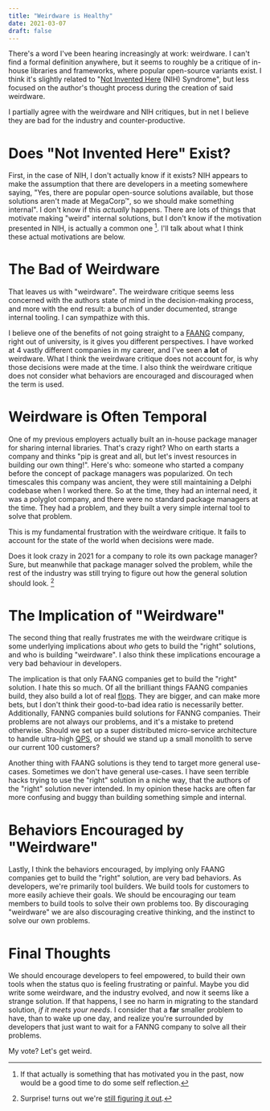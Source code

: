 ```yaml
---
title: "Weirdware is Healthy"
date: 2021-03-07
draft: false
---
```


There's a word I've been hearing increasingly at work: weirdware. I can't find a formal definition anywhere, but it seems to roughly be a critique of in-house libraries and frameworks, where popular open-source variants exist. I think it's slightly related to "[Not Invented Here](https://en.wikipedia.org/wiki/Not_invented_here) (NIH) Syndrome", but less focused on the author's thought process during the creation of said weirdware. 

I partially agree with the weirdware and NIH critiques, but in net I believe they are bad for the industry and counter-productive.

# Does "Not Invented Here" Exist?
First, in the case of NIH, I don't actually know if it exists? NIH appears to make the assumption that there are developers in a meeting somewhere saying, "Yes, there are popular open-source solutions available, but those solutions aren't made at MegaCorp™, so we should make something internal". I don't know if this *actually* happens. There are lots of things that motivate making "weird" internal solutions, but I don't know if the motivation presented in NIH, is actually a common one [^motivations]. I'll talk about what I think these actual motivations are below.

[^motivations]: If that actually is something that has motivated you in the past, now would be a good time to do some self reflection.

# The Bad of Weirdware
That leaves us with "weirdware". The weirdware critique seems less concerned with the authors state of mind in the decision-making process, and more with the end result: a bunch of under documented, strange internal tooling. I can sympathize with this. 

I believe one of the benefits of not going straight to a [FAANG](https://en.wikipedia.org/wiki/Big_Tech#FAANG) company, right out of university, is it gives you different perspectives. I have worked at 4 vastly different companies in my career, and I've seen **a lot** of weirdware. What I think the weirdware critique does not account for, is why those decisions were made at the time. I also think the weirdware critique does not consider what behaviors are encouraged and discouraged when the term is used.  

# Weirdware is Often Temporal
One of my previous employers actually built an in-house package manager for sharing internal libraries. That's crazy right? Who on earth starts a company and thinks "pip is great and all, but let's invest resources in building our own thing!". Here's who: someone who started a company before the concept of package managers was popularized. On tech timescales this company was ancient, they were still maintaining a Delphi codebase when I worked there. So at the time, they had an internal need, it was a polyglot company, and there were no standard package managers at the time. They had a problem, and they built a very simple internal tool to solve that problem. 

This is my fundamental frustration with the weirdware critique. It fails to account for the state of the world when decisions were made. 

Does it look crazy in 2021 for a company to role its own package manager? Sure, but meanwhile that package manager solved the problem, while the rest of the industry was still trying to figure out how the general solution should look. [^gradle]

[^gradle]: Surprise! turns out we're [still figuring it out](/posts/we-need-better-than-gradle/).

# The Implication of "Weirdware"
The second thing that really frustrates me with the weirdware critique is some underlying implications about *who* gets to build the "right" solutions, and who is building "weirdware". I also think these implications encourage a very bad behaviour in developers.

The implication is that only FAANG companies get to build the "right" solution. I hate this so much. Of all the brilliant things FAANG companies build, they also build a lot of real [flops](http://www.gwtproject.org/). They are bigger, and can make more bets, but I don't think their good-to-bad idea ratio is necessarily better. Additionally, FANNG companies build solutions for FANNG companies. Their problems are not always our problems, and it's a mistake to pretend otherwise. Should we set up a super distributed micro-service architecture to handle ultra-high [QPS](https://en.wikipedia.org/wiki/Queries_per_second), or should we stand up a small monolith to serve our current 100 customers?

Another thing with FAANG solutions is they tend to target more general use-cases. Sometimes we don't have general use-cases. I have seen terrible hacks trying to use the "right" solution in a niche way, that the authors of the "right" solution never intended.  In my opinion these hacks are often far more confusing and buggy than building something simple and internal.

# Behaviors Encouraged by "Weirdware"
Lastly, I think the behaviors encouraged, by implying only FAANG companies get to build the "right" solution, are very bad behaviors. As developers, we're primarily tool builders. We build tools for customers to more easily achieve their goals. We should be encouraging our team members to build tools to solve their own problems too. By discouraging "weirdware" we are also discouraging creative thinking, and the instinct to solve our own problems.

# Final Thoughts 
We should encourage developers to feel empowered, to build their own tools when the status quo is feeling frustrating or painful. Maybe you did write some weirdware, and the industry evolved, and now it seems like a strange solution. If that happens, I see no harm in migrating to the standard solution, *if it meets your needs*. I consider that a **far** smaller problem to have, than to wake up one day, and realize you're surrounded by developers that just want to wait for a FANNG company to solve all their problems.

My vote?
Let's get weird.

